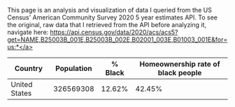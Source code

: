 This page is an analysis and visualization of data I queried from the US Census' American Community Survey 2020 5 year estimates API. To see the original, raw data that I retrieved from the API before analyzing it, navigate here: <a href="https://api.census.gov/data/2020/acs/acs5?get=NAME,B25003B_001E,B25003B_002E,B02001_003E,B01003_001E&for=us:*">https://api.census.gov/data/2020/acs/acs5?get=NAME,B25003B_001E,B25003B_002E,B02001_003E,B01003_001E&for=us:*</a>

|Country|Population|% Black|Homeownership rate of black people|
|---|---|---|---|
|United States|326569308|12.62%|42.45%|

